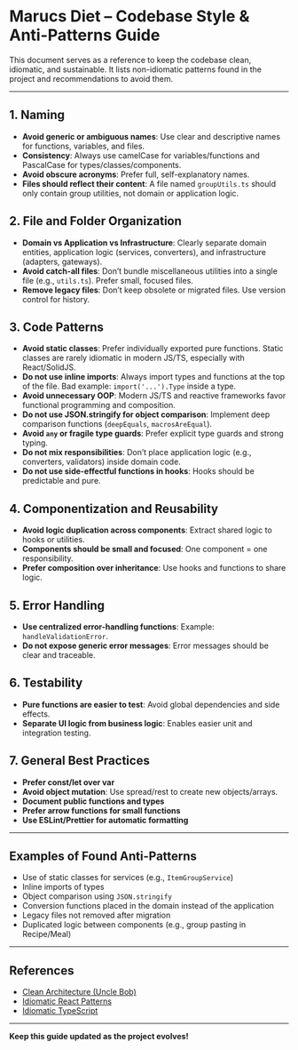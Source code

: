 # Marucs Diet – Codebase Style & Anti-Patterns Guide

This document serves as a reference to keep the codebase clean, idiomatic, and sustainable. It lists non-idiomatic patterns found in the project and recommendations to avoid them.

---

## 1. **Naming**
- **Avoid generic or ambiguous names**: Use clear and descriptive names for functions, variables, and files.
- **Consistency**: Always use camelCase for variables/functions and PascalCase for types/classes/components.
- **Avoid obscure acronyms**: Prefer full, self-explanatory names.
- **Files should reflect their content**: A file named `groupUtils.ts` should only contain group utilities, not domain or application logic.

## 2. **File and Folder Organization**
- **Domain vs Application vs Infrastructure**: Clearly separate domain entities, application logic (services, converters), and infrastructure (adapters, gateways).
- **Avoid catch-all files**: Don’t bundle miscellaneous utilities into a single file (e.g., `utils.ts`). Prefer small, focused files.
- **Remove legacy files**: Don’t keep obsolete or migrated files. Use version control for history.

## 3. **Code Patterns**
- **Avoid static classes**: Prefer individually exported pure functions. Static classes are rarely idiomatic in modern JS/TS, especially with React/SolidJS.
- **Do not use inline imports**: Always import types and functions at the top of the file. Bad example: `import('...').Type` inside a type.
- **Avoid unnecessary OOP**: Modern JS/TS and reactive frameworks favor functional programming and composition.
- **Do not use JSON.stringify for object comparison**: Implement deep comparison functions (`deepEquals`, `macrosAreEqual`).
- **Avoid `any` or fragile type guards**: Prefer explicit type guards and strong typing.
- **Do not mix responsibilities**: Don’t place application logic (e.g., converters, validators) inside domain code.
- **Do not use side-effectful functions in hooks**: Hooks should be predictable and pure.

## 4. **Componentization and Reusability**
- **Avoid logic duplication across components**: Extract shared logic to hooks or utilities.
- **Components should be small and focused**: One component = one responsibility.
- **Prefer composition over inheritance**: Use hooks and functions to share logic.

## 5. **Error Handling**
- **Use centralized error-handling functions**: Example: `handleValidationError`.
- **Do not expose generic error messages**: Error messages should be clear and traceable.

## 6. **Testability**
- **Pure functions are easier to test**: Avoid global dependencies and side effects.
- **Separate UI logic from business logic**: Enables easier unit and integration testing.

## 7. **General Best Practices**
- **Prefer const/let over var**
- **Avoid object mutation**: Use spread/rest to create new objects/arrays.
- **Document public functions and types**
- **Prefer arrow functions for small functions**
- **Use ESLint/Prettier for automatic formatting**

---

## Examples of Found Anti-Patterns
- Use of static classes for services (e.g., `ItemGroupService`)
- Inline imports of types
- Object comparison using `JSON.stringify`
- Conversion functions placed in the domain instead of the application
- Legacy files not removed after migration
- Duplicated logic between components (e.g., group pasting in Recipe/Meal)

---

## References
- [Clean Architecture (Uncle Bob)](https://8thlight.com/blog/uncle-bob/2012/08/13/the-clean-architecture.html)
- [Idiomatic React Patterns](https://react.dev/learn/thinking-in-react)
- [Idiomatic TypeScript](https://www.typescriptlang.org/docs/handbook/declaration-files/do-s-and-don-ts.html)

---

**Keep this guide updated as the project evolves!**
